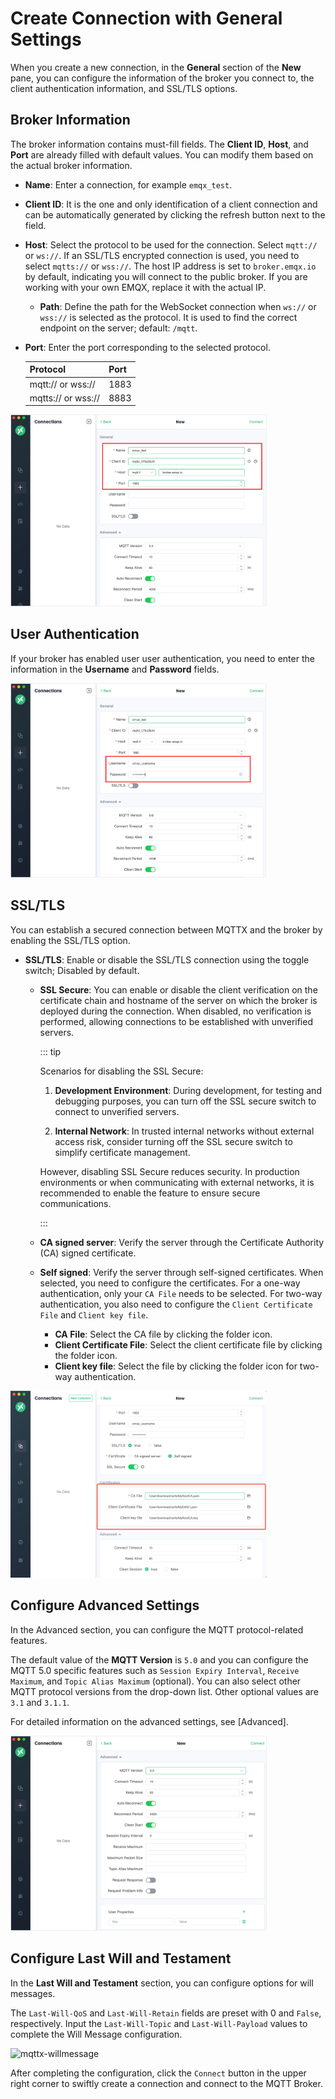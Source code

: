 # Create Connection with General Settings

When you create a new connection, in the **General** section of the **New** pane, you can configure the information of the broker you connect to, the client authentication information, and SSL/TLS options.

## Broker Information

The broker information contains must-fill fields.  The **Client ID**, **Host**, and **Port** are already filled with default values. You can modify them based on the actual broker information. 

- **Name**: Enter a connection, for example `emqx_test`.

- **Client ID**: It is the one and only identification of a client connection and can be automatically generated by clicking the refresh button next to the field.

- **Host**: Select the protocol to be used for the connection. Select `mqtt://` or `ws://`. If an SSL/TLS encrypted connection is used, you need to select `mqtts://` or `wss://`. The host IP address is set to `broker.emqx.io` by default, indicating you will connect to the public broker. If you are working with your own EMQX, replace it with the actual IP.

  - **Path**: Define the path for the WebSocket connection when `ws://` or `wss://` is selected as the protocol. It is used to find the correct endpoint on the server; default: `/mqtt`.

- **Port**: Enter the port corresponding to the selected protocol.

  | Protocol           | Port |
  | ------------------ | ---- |
  | mqtt:// or wss://  | 1883 |
  | mqtts:// or wss:// | 8883 |

<img src="./assets/mqttx-brokerinfo.png" alt="mqttx-brokerinfo" style="zoom:40%;" />

## User Authentication

If your broker has enabled user user authentication, you need to enter the information in the **Username** and **Password** fields.

<img src="./assets/mqttx-user.png" alt="mqttx-user" style="zoom:40%;" />

## SSL/TLS

You can establish a secured connection between MQTTX and the broker by enabling the SSL/TLS option.

- **SSL/TLS**: Enable or disable the SSL/TLS connection using the toggle switch; Disabled by default.

  - **SSL Secure**: You can enable or disable the client verification on the certificate chain and hostname of the server on which the broker is deployed during the connection.  When disabled, no verification is performed, allowing connections to be established with unverified servers.

    ::: tip

    Scenarios for disabling the SSL Secure:

    1. **Development Environment**: During development, for testing and debugging purposes, you can turn off the SSL secure switch to connect to unverified servers.

    2. **Internal Network**: In trusted internal networks without external access risk, consider turning off the SSL secure switch to simplify certificate management.

    However, disabling SSL Secure reduces security. In production environments or when communicating with external networks, it is recommended to enable the feature to ensure secure communications.

    :::

  - **CA signed server**: Verify the server through the Certificate Authority (CA) signed certificate. 

  - **Self signed**: Verify the server through self-signed certificates. When selected, you need to configure the certificates. For a one-way authentication, only your `CA File` needs to be selected. For two-way authentication, you also need to configure the `Client Certificate File` and `Client key file`. 
    
    - **CA File**: Select the CA file by clicking the folder icon.
    - **Client Certificate File**: Select the client certificate file by clicking the folder icon.
    - **Client key file**: Select the file by clicking the folder icon for two-way authentication.
    
    <!--To do: update the screenshot-->

<img src="./assets/mqttx-certs.png" alt="mqttx-certs" style="zoom:40%;" />

## Configure Advanced Settings

In the Advanced section, you can configure the MQTT protocol-related features.

The default value of the **MQTT Version** is `5.0` and you can configure the MQTT 5.0 specific features such as `Session Expiry Interval`, `Receive Maximum`, and `Topic Alias Maximum` (optional). You can also select other MQTT protocol versions from the drop-down list. Other optional values are `3.1` and `3.1.1`. 

For detailed information on the advanced settings, see [Advanced]. <!--To do: add links later-->

<img src="./assets/connection-advanced.png" alt="connection-advanced" style="zoom:40%;" />

## Configure Last Will and Testament

In the **Last Will and Testament** section, you can configure options for will messages.

The `Last-Will-QoS` and `Last-Will-Retain` fields are preset with 0 and `False`, respectively. Input the `Last-Will-Topic` and `Last-Will-Payload` values to complete the Will Message configuration.

![mqttx-willmessage](/images/mqttx-willmessage.png)

After completing the configuration, click the `Connect` button in the upper right corner to swiftly create a connection and connect to the MQTT Broker.
